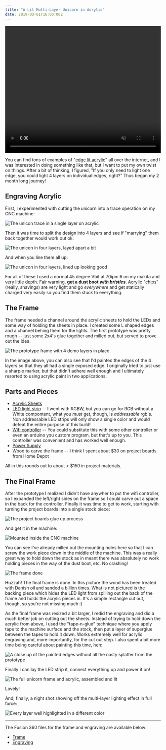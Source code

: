 ```yaml
---
title: "A Lit Multi-Layer Unicorn in Acrylic"
date: 2019-03-01T16:00:00Z
---
```


<video autoplay loop muted controls style="max-width: 100%; min-height: 409.5px;">
<source type="video/mp4" src="/unicorn/Wv3FF1k.mp4">
</video>

You can find tons of examples of "[edge lit acrylic](https://www.google.com/search?q=edge+lit+acrylic)" all over the internet, and I was interested in doing something like that, but I want to put my own twist on things. After a bit of thinking, I figured, "If you only need to light one edge, you could light 4 layers on individual edges, right?" Thus began my 2 month long journey!

## Engraving Acrylic

First, I experimented with cutting the unicorn into a trace operation on my CNC machine:

![The unicon trace in a single layer on acrylic](</unicorn/2019-01-21 17.44.20.jpg>)

Then it was time to split the design into 4 layers and see if "marrying" them back together would work out ok:

![The unicon in four layers, layed apart a bit](</unicorn/2019-01-25 18.28.16.jpg>)

And when you line them all up:

![The unicon in four layers, lined up looking good](</unicorn/linedup.jpg>)

For all of these I used a normal 45 degree Vbit at 70ipm 6 on my makita and very little depth. Fair warning, **get a dust boot _with bristles_**. Acrylic "chips" (really, shavings) are very light and go _everywhere_ and get statically charged very easily so you find them stuck to everything.

## The Frame

The frame needed a channel around the acrylic sheets to hold the LEDs and some way of holding the sheets in place. I created some L shaped edges and a channel behing them for the lights. The first prototype was pretty rough -- just some 2x4's glue together and milled out, but served to prove out the idea.

![The prototype frame with 4 demo layers in place](</unicorn/2019-02-03 11.46.11.jpg>)

In the image above, you can also see that I'd painted the edges of the 4 layers so that they all had a single exposed edge. I originally tried to just use a sharpie marker, but that didn't adhere well enough and I ultimately resorted to using acrylic paint in two applications.

## Parts and Pieces

 - [Acrylic Sheets](https://www.amazon.com/gp/product/B004WP38D0)
 - [LED light strip](https://www.amazon.com/gp/product/B079ZZ9BYH) -- I went with RGBW, but you can go for RGB without a White compontent, what you *must* get, though, is _addressable_ rgb's. Non addressable LED strips will only show a single color and would defeat the entire purpose of this build!
 - [Wifi controller](https://www.amazon.com/gp/product/B07DVJ568C) -- You could substitute this with some other controller or even an arduino you custom program, but that's up to you. This controller was convenient and has worked well enough.
 - [Power Supply](https://www.amazon.com/gp/product/B01D8FM4N4)
 - Wood to carve the frame -- I think I spent about $30 on project boards from Home Depot

All in this rounds out to about < $150 in project materials.

## The Final Frame

After the prototype I realized I didn't have anywher to put the wifi controller, so I expanded the left/right sides on the frame so I could carve out a space in the back for the controller. Finally it was time to get to work, starting with turning the project boards into a single stock piece:

![The project boards glue up process](</unicorn/2019-02-23 12.43.31.jpg>)

And get it in the machine:

![Mounted inside the CNC machine](</unicorn/2019-02-23 21.02.54.jpg>)

You can see I've already milled out the mounting holes here so that I can screw the work piece down in the middle of the machine. This was a really great way to hold down the stock as in meant there was absolutely no work holding pieces in the way of the dust boot, etc. No crashing!

![The frame done](</unicorn/2019-02-26 23.17.32.jpg>)

Huzzah! The final frame is done. In this picture the wood has been treated with Danish oil and sanded a billion times. What is not pictured is the backing piece which hides the LED light from spilling out the back of the frame and holds the acrylic pieces in. It's a simple rectangle cut out, though, so you're not missing much :)

As the final frame was resized a bit larger, I redid the engraving and did a much better job on cutting out the sheets. Instead of trying to hold down the acrylic from above, I used the "tape-n-glue" technique where you apply tape to the machine surface and the stock, then put a layer of superglue between the tapes to hold it down. Works extremely well for acrylic engraving and, more importantly, for the cut out step. I also spent a bit more time being careful about painting this time, heh:

![A close up of the painted edges without all the nasty splatter from the prototype](</unicorn/2019-02-27 22.23.19.jpg>)

Finally I can lay the LED strip it, connect everything up and power it on!

![The full unicorn frame and acrylic, assembled and lit](</unicorn/2019-02-28 18.04.58.jpg>)

Lovely!

And, finally, a night shot showing off the multi-layer lighting effect in full force:

![Every layer well highlighted in a different color](</unicorn/2019-02-28 18.05.32.jpg>)

---

The Fusion 360 files for the frame and engraving are available below:

- [Frame](/unicorn/unicorn-frame-v34.f3d)
- [Engraving](/unicorn/unicorn-engraving-v14.f3d)
